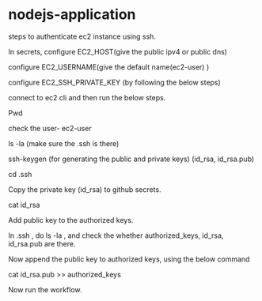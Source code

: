 # nodejs-application

steps to authenticate ec2 instance using ssh.

In secrets, configure EC2_HOST(give the public ipv4 or public dns)

configure EC2_USERNAME(give the default name(ec2-user) )

configure EC2_SSH_PRIVATE_KEY (by following the below steps)

connect to ec2 cli and then run the below steps.  

Pwd   

check the user- ec2-user  



ls -la (make sure the .ssh is there)  

ssh-keygen (for generating the public and private keys) (id_rsa, id_rsa.pub)  

cd .ssh  


Copy the private key (id_rsa) to github secrets.  

cat id_rsa   

Add public key to the authorized keys.  

In .ssh , do ls -la , and check the whether authorized_keys, id_rsa, id_rsa.pub are there.  

Now append the public key to authorized keys, using the below command  

cat id_rsa.pub >> authorized_keys   

Now run the workflow.  


